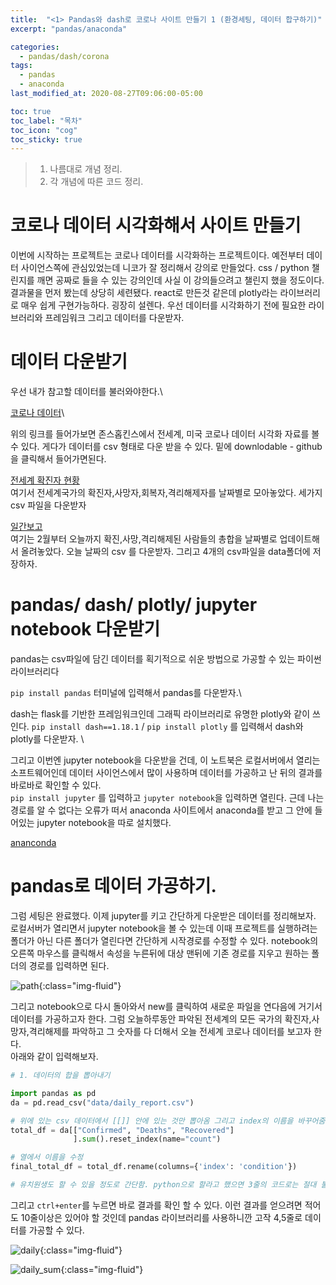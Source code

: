 ```yaml
---
title:  "<1> Pandas와 dash로 코로나 사이트 만들기 1 (환경세팅, 데이터 합구하기)"
excerpt: "pandas/anaconda"

categories:
  - pandas/dash/corona
tags:
  - pandas
  - anaconda
last_modified_at: 2020-08-27T09:06:00-05:00

toc: true
toc_label: "목차"
toc_icon: "cog"
toc_sticky: true
---
```


> 1. 나름대로 개념 정리.  
> 2. 각 개념에 따른 코드 정리.  


# 코로나 데이터 시각화해서 사이트 만들기

이번에 시작하는 프로젝트는 코로나 데이터를 시각화하는 프로젝트이다. 예전부터 데이터 사이언스쪽에 관심있었는데 니코가 잘 정리해서 강의로 만들었다. css / python 챌린지를 깨면 공짜로 들을 수 있는 강의인데 사실 이 강의들으려고 챌린지 했을 정도이다. 결과물을 먼저 봤는데 상당히 세련됐다. react로 만든것 같은데 plotly라는 라이브러리로 매우 쉽게 구현가능하다. 굉장히 설렌다. 우선 데이터를 시각화하기 전에 필요한 라이브러리와 프레임워크 그리고 데이터를 다운받자.

# 데이터 다운받기

우선 내가 참고할 데이터를 불러와야한다.\

[코로나 데이터](https://gisanddata.maps.arcgis.com/apps/opsdashboard/index.html#/bda7594740fd40299423467b48e9ecf6)\

위의 링크를 들어가보면 존스홉킨스에서 전세계, 미국 코로나 데이터 시각화 자료를 볼 수 있다. 게다가 데이터를 csv 형태로 다운 받을 수 있다.  밑에 downlodable - github을 클릭해서 들어가면된다.

[전세계 확진자 현황](https://github.com/CSSEGISandData/COVID-19/tree/master/csse_covid_19_data/csse_covid_19_time_series)\
여기서 전세계국가의 확진자,사망자,회복자,격리해제자를 날짜별로 모아놓았다. 세가지 csv 파일을 다운받자

[일간보고](https://github.com/CSSEGISandData/COVID-19/tree/master/csse_covid_19_data/csse_covid_19_daily_reports)\
여기는 2월부터 오늘까지 확진,사망,격리해제된 사람들의 총합을 날짜별로 업데이트해서 올려놓았다. 오늘 날짜의 csv 를 다운받자. 그리고 4개의 csv파일을 data폴더에 저장하자.

# pandas/ dash/ plotly/ jupyter notebook 다운받기

pandas는 csv파일에 담긴 데이터를 획기적으로 쉬운 방법으로 가공할 수 있는 파이썬 라이브러리다

`pip install pandas` 터미널에 입력해서 pandas를 다운받자.\

dash는 flask를 기반한 프레임워크인데 그래픽 라이브러리로 유명한 plotly와 같이 쓰인다. `pip install dash==1.18.1` / `pip install plotly` 를 입력해서 dash와 plotly를 다운받자. \

그리고 이번엔 jupyter notebook을 다운받을 건데, 이 노트북은 로컬서버에서 열리는 소프트웨어인데 데이터 사이언스에서 많이 사용하며 데이터를 가공하고 난 뒤의 결과를 바로바로 확인할 수 있다.\
`pip install jupyter` 를 입력하고 `jupyter notebook`을 입력하면 열린다. 근데 나는 경로를 알 수 없다는 오류가 떠서 anaconda 사이트에서 anaconda를 받고 그 안에 들어있는 jupyter notebook을 따로 설치했다.

[ananconda](https://www.anaconda.com/products/individual#Downloads)

# pandas로 데이터 가공하기.

그럼 세팅은 완료했다. 이제 jupyter를 키고 간단하게 다운받은 데이터를 정리해보자. 로컬서버가 열리면서 jupyter notebook을 볼 수 있는데 이때 프로젝트를 실행하려는 폴더가 아닌 다른 폴더가 열린다면 간단하게 시작경로를 수정할 수 있다. notebook의 오른쪽 마우스를 클릭해서 속성을 누른뒤에
대상 맨뒤에 기존 경로를 지우고 원하는 폴더의 경로를 입력하면 된다.

![path](https://yeonghunko.github.io/assets/img/corona/path.png){:class="img-fluid"}

그리고 notebook으로 다시 돌아와서 new를 클릭하여 새로운 파일을 연다음에 거기서 데이터를 가공하고자 한다. 그럼 오늘하루동안 파악된 전세계의 모든 국가의 확진자,사망자,격리해제를 파악하고 그 숫자를 다 더해서 오늘 전세계 코로나 데이터를 보고자 한다.\
아래와 같이 입력해보자.

```python
# 1. 데이터의 합을 뽑아내기

import pandas as pd
da = pd.read_csv("data/daily_report.csv")

# 위에 있는 csv 데이터에서 [[]] 안에 있는 것만 뽑아옴 그리고 index의 이름을 바꾸어줌
total_df = da[["Confirmed", "Deaths", "Recovered"]
              ].sum().reset_index(name="count")

# 열에서 이름을 수정
final_total_df = total_df.rename(columns={'index': 'condition'})

# 유치원생도 할 수 있을 정도로 간단함. python으로 할라고 했으면 3줄의 코드로는 절대 불가능

```
그리고 `ctrl+enter`를 누르면 바로 결과를 확인 할 수 있다.
이런 결과를 얻으려면 적어도 10줄이상은 있어야 할 것인데 pandas 라이브러리를 사용하니깐 고작 4,5줄로 데이터를 가공할 수 있다.

![daily](https://yeonghunko.github.io/assets/img/corona/daily.png){:class="img-fluid"}

![daily_sum](https://yeonghunko.github.io/assets/img/corona/daily_sum.png){:class="img-fluid"}